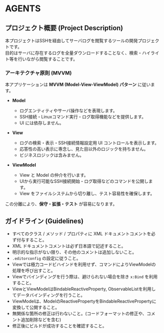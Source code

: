 # AGENTS

## プロジェクト概要 (Project Description)

本プロジェクトはSSHを経由してサーバログを閲覧するツールの開発プロジェクトです。  
目的はサーバに存在するログを全量ダウンロードすることなく、検索・ハイライト等を行いながら閲覧することです。  

### アーキテクチャ原則 (MVVM)

本アプリケーションは **MVVM (Model-View-ViewModel) パターン** に従います。

- **Model**

  - ログエンティティやサーバ操作などを表現します。
  - SSH接続・Linuxコマンド実行・ログ取得機能などを提供します。
  - UI には依存しません。

- **View**

  - ログの検索・表示・SSH接続情報設定用 UI コントロールを表示します。
  - 応答性の高い表示に専念し、見た目以外のロジックを持ちません。
  - ビジネスロジックは含みません。

- **ViewModel**
  - View と Model の仲介を行います。
  - UIから実行可能なSSH接続開始・ログ取得などのコマンドを公開します。
  - View をファイルシステムから切り離し、テスト容易性を確保します。

この分離により、**保守・拡張・テスト** が容易になります。

## ガイドライン (Guidelines)

- すべてのクラス / メソッド / プロパティに XML ドキュメントコメントを必ず付与すること。
- XML ドキュメントコメントは必ず日本語で記述すること。
- 明示的な指示がない限り、その他のコメントは追加しないこと。
- `.editorconfig` の設定に従うこと。
- Viewでは極力コードビハインドを利用せず、コマンドによりViewModelの処理を呼び出すこと。
- Viewでバインディングを行う際は、避けられない場合を除き `x:Bind` を利用すること。
- ViewとViewModelはBindableReactiveProperty, ObservableListを利用してデータバインディングを行うこと。
- ViewModelは、ModelのReactivePropertyをBindableReactivePropertyに変換して公開すること。
- 無関係な箇所の修正は行わないこと。(コードフォーマットの修正や、コメント追加削除などを含む)
- 修正後にビルドが成功することを確認すること。